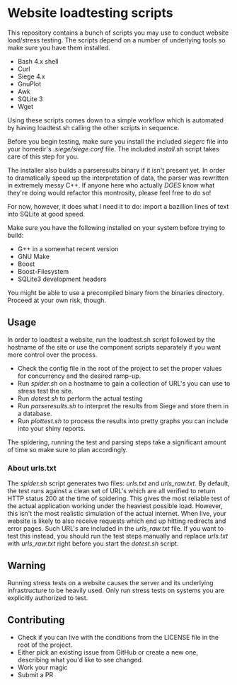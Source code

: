 # Website loadtesting scripts

This repository contains a bunch of scripts you may use to conduct website load/stress testing. The scripts depend on a number of underlying tools so make sure you have them installed.

- Bash 4.x shell
- Curl
- Siege 4.x
- GnuPlot
- Awk
- SQLite 3
- Wget

Using these scripts comes down to a simple workflow which is automated by having loadtest.sh calling the other scripts in sequence.

Before you begin testing, make sure you install the included _siegerc_ file into your homedir's _.siege/siege.conf_ file. The included _install.sh_ script takes care of this step for you.

The installer also builds a parseresults binary if it isn't present yet. In order to dramatically speed up the interpretation of data, the parser was rewritten in extremely messy C++. If anyone here who actually *DOES* know what they're doing would refactor this montrosity, please feel free to do so!

For now, however, it does what I need it to do: import a bazillion lines of text into SQLite at good speed.

Make sure you have the following installed on your system before trying to build:

- G++ in a somewhat recent version
- GNU Make
- Boost
- Boost-Filesystem
- SQLite3 development headers

You might be able to use a precompiled binary from the binaries directory. Proceed at your own risk, though.

## Usage

In order to loadtest a website, run the loadtest.sh script followed by the hostname of the site or use the component scripts separately if you want more control over the process.

- Check the config file in the root of the project to set the proper values for concurrency and the desired ramp-up.
- Run _spider.sh_ on a hostname to gain a collection of URL's you can use to stress test the site.
- Run _dotest.sh_ to perform the actual testing
- Run _parseresults.sh_ to interpret the results from Siege and store them in a database.
- Run _plottest.sh_ to process the results into pretty graphs you can include into your shiny reports.

The spidering, running the test and parsing steps take a significant amount of time so make sure to plan accordingly.

### About urls.txt

The _spider.sh_ script generates two files: _urls.txt_ and _urls\_raw.txt_. By default, the test runs against a clean set of URL's which are all verified to return HTTP status 200 at the time of spidering. This gives the most reliable test of the actual application working under the heaviest possible load. However, this isn't the most realistic simulation of the actual internet. When live, your website is likely to also receive requests which end up hitting redirects and error pages. Such URL's are included in the _urls\_raw.txt_ file. If you want to test this instead, you should run the test steps manually and replace _urls.txt_ with _urls\_raw.txt_ right before you start the _dotest.sh_ script.

## Warning

Running stress tests on a website causes the server and its underlying infrastructure to be heavily used. Only run stress tests on systems you are explicitly authorized to test.

## Contributing

- Check if you can live with the conditions from the LICENSE file in the root of the project.
- Either pick an existing issue from GitHub or create a new one, describing what you'd like to see changed.
- Work your magic
- Submit a PR
